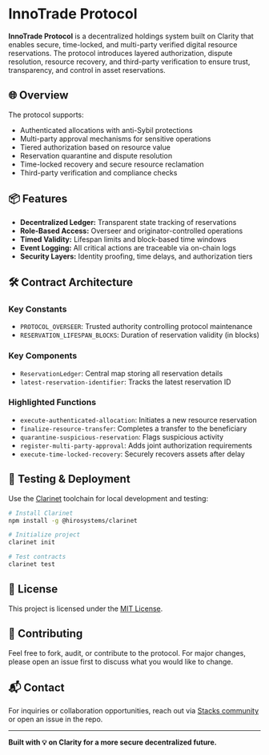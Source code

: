 # InnoTrade Protocol

**InnoTrade Protocol** is a decentralized holdings system built on Clarity that enables secure, time-locked, and multi-party verified digital resource reservations. The protocol introduces layered authorization, dispute resolution, resource recovery, and third-party verification to ensure trust, transparency, and control in asset reservations.

## 🌐 Overview

The protocol supports:
- Authenticated allocations with anti-Sybil protections
- Multi-party approval mechanisms for sensitive operations
- Tiered authorization based on resource value
- Reservation quarantine and dispute resolution
- Time-locked recovery and secure resource reclamation
- Third-party verification and compliance checks

## 📦 Features

- **Decentralized Ledger:** Transparent state tracking of reservations
- **Role-Based Access:** Overseer and originator-controlled operations
- **Timed Validity:** Lifespan limits and block-based time windows
- **Event Logging:** All critical actions are traceable via on-chain logs
- **Security Layers:** Identity proofing, time delays, and authorization tiers

## 🛠 Contract Architecture

### Key Constants
- `PROTOCOL_OVERSEER`: Trusted authority controlling protocol maintenance
- `RESERVATION_LIFESPAN_BLOCKS`: Duration of reservation validity (in blocks)

### Key Components
- `ReservationLedger`: Central map storing all reservation details
- `latest-reservation-identifier`: Tracks the latest reservation ID

### Highlighted Functions
- `execute-authenticated-allocation`: Initiates a new resource reservation
- `finalize-resource-transfer`: Completes a transfer to the beneficiary
- `quarantine-suspicious-reservation`: Flags suspicious activity
- `register-multi-party-approval`: Adds joint authorization requirements
- `execute-time-locked-recovery`: Securely recovers assets after delay

## 🧪 Testing & Deployment

Use the [Clarinet](https://docs.stacks.co/clarity/clarinet) toolchain for local development and testing:

```bash
# Install Clarinet
npm install -g @hirosystems/clarinet

# Initialize project
clarinet init

# Test contracts
clarinet test
```

## 📄 License

This project is licensed under the [MIT License](LICENSE).

## 🤝 Contributing

Feel free to fork, audit, or contribute to the protocol. For major changes, please open an issue first to discuss what you would like to change.

## 📬 Contact

For inquiries or collaboration opportunities, reach out via [Stacks community](https://discord.gg/stacks) or open an issue in the repo.

---

**Built with 💡 on Clarity for a more secure decentralized future.**
